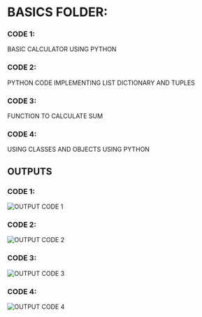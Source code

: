 # BASICS FOLDER:

### CODE 1:
BASIC CALCULATOR USING PYTHON

### CODE 2: 
PYTHON CODE IMPLEMENTING LIST DICTIONARY AND TUPLES

### CODE 3:
 FUNCTION TO CALCULATE SUM

### CODE 4:
 USING CLASSES AND OBJECTS USING PYTHON

## OUTPUTS

 ### CODE 1:
![OUTPUT CODE 1](https://github.com/user-attachments/assets/f4b795a1-501a-4103-8675-f0045dd2f917)
### CODE 2:
![OUTPUT CODE 2](https://github.com/user-attachments/assets/b627bfb5-3789-4e2a-8395-dd2986611792)
### CODE 3:
![OUTPUT CODE 3](https://github.com/user-attachments/assets/23b880d8-491f-4b2d-a658-6ddf1b7d7e12)
### CODE 4:
![OUTPUT CODE 4](https://github.com/user-attachments/assets/15863f0d-813b-4c2d-8a9e-1375849067b1)

